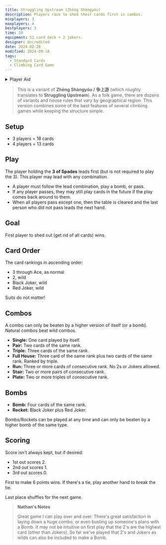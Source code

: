 ```yaml
---
title: Struggling Upstream (Zhēng Shàngyóu)
description: Players race to shed their cards first in combos.
minplayers: 3
maxplayers: 4
bestplayers: 3
time: 30
equipment: 52 card deck + 2 jokers.
designer: Uncredited
date: 2024-02-28
modified: 2024-09-18
tags:
  - Standard Cards
  - Climbing Card Game
---
```


<details>
<summary>Player Aid</summary>
<div class="table-full">

|Combo (ASC)|Example|
|:--|:--:|
|**Single** |8|
|**Pair**|99|
|**Trip**|444|
|**Full House**|66KKK|
|**Run** (no 2s or JKs)|456|
|**Stair**|JJQQ|
|**Plate**|777888|
|**Bomb**|3333|
|**Rocket**|Both Jokers|

</div>

Player with 3♠︎ starts. Bombs/Rockets can be played at any time. Natural combos beat wild combos. Suits do not matter.

|**Card Rank** (ASC)|
|:--|
|3 &rarr; A (as normal)|
|2 (wild)|
|Black Joker (wild)|
|Red Joker (wild)|

</details>

> This is a variant of **Zhēng Shàngyóu / 争上游** (which roughly translates to **Struggling Upstream**). As a folk game, there are dozens of variants and house rules that vary by geographical region. This version combines some of the best features of several climbing games while keeping the structure simple.

## Setup

- 3 players = 18 cards
- 4 players = 13 cards

## Play

The player holding the **3 of Spades** leads first (but is not required to play the 3). This player may lead with any combination.

- A player must follow the lead combination, play a bomb, or pass.
- If any player passes, they may still play cards in the future if the play comes back around to them.
- When all players pass except one, then the table is cleared and the last person who did not pass leads the next hand.

## Goal

First player to shed out (get rid of all cards) wins.

## Card Order

The card rankings in ascending order:

- 3 through Ace, as normal
- 2, wild
- Black Joker, wild
- Red Joker, wild

Suits do not matter!

## Combos

A combo can only be beaten by a higher version of itself (or a bomb). Natural combos beat wild combos.

- **Single:** One card played by itself.
- **Pair:** Two cards of the same rank.
- **Triple:** Three cards of the same rank.
- **Full House:** Three card of the same rank plus two cards of the same rank. Ranked by triple.
- **Run:** Three or more cards of consecutive rank. No 2s or Jokers allowed.
- **Stair:** Two or more pairs of consecutive rank.
- **Plate:** Two or more triples of consecutive rank.

## Bombs

- **Bomb:** Four cards of the same rank.
- **Rocket:** Black Joker plus Red Joker.

Bombs/Rockets can be played at any time and can only be beaten by a higher bomb of the same type.

## Scoring

Score isn't always kept, but if desired:

- 1st out scores 2.
- 2nd out scores 1.
- 3rd out scores 0.

First to make 6 points wins. If there's a tie, play another hand to break the tie.

Last place shuffles for the next game.

> **Nathan's Notes**
>
> Great game I can play over and over. There's great satisfaction in laying down a huge combo, or even busting up someone's plans with a Bomb. It may not be intuitive on first play that the 2's are the highest card (other than Jokers). So far we've played that 2's and Jokers as wilds can also be included to make a Bomb.
